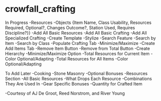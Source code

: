 # crowfall_crafting

In Progress
-Resources
  -Objects {Item Name, Class Usability, Resources Required, Optional?, Changes Outcome?, Station Used, Requires Discipline?}}
  -Add All Basic Resources
  -Add All Basic Crafting
  -Add All Specialized Crafting
-Create Template
  -Stylize
-Search Feature
  -Search by Item
  -Search by Class
-Populate Crafting Tab
  -Minimize/Maximize
-Create Add Items Tab
  -Remove Item Button
  -Remove from Total Button
-Create Hierarchy
  -Minimize/Maximize Option
-Total Resources for Current Item
  -Color Optional/Adapting
-Total Resources for All Items
  -Color Optional/Adapting

To Add Later
-Cooking
-Stone Masonry
-Optional Bonuses
-Resources Section
  -All Basic Resources
    -What Drops Each Resource
    -Combinations They Are Used In
      -Gear Specific Bonuses
-Quantity for Crafted Item


-Courtesy of AJ De Groot, Reed Norstrom, and River Young
